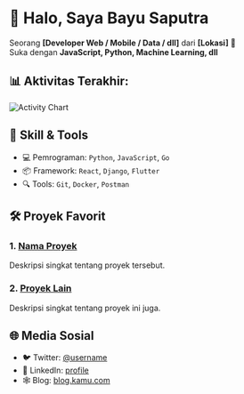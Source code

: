 # 👋 Halo, Saya Bayu Saputra

Seorang **[Developer Web / Mobile / Data / dll]** dari **[Lokasi]** 📍  
Suka dengan **JavaScript, Python, Machine Learning, dll**  

## 📊 Aktivitas Terakhir:
<!-- Activity Graph -->
![Activity Chart](https://ghchart.rshaiq.com/github/bayusptrshop?size=medium)

## 🧩 Skill & Tools
- 💻 Pemrograman: `Python`, `JavaScript`, `Go`
- 📦 Framework: `React`, `Django`, `Flutter`
- 🔍 Tools: `Git`, `Docker`, `Postman`

## 🛠️ Proyek Favorit
### 1. [Nama Proyek](https://github.com/username/project )
Deskripsi singkat tentang proyek tersebut.

### 2. [Proyek Lain](https://github.com/username/project2 )
Deskripsi singkat tentang proyek ini juga.

## 🌐 Media Sosial
- 🐦 Twitter: [@username](https://twitter.com/username )
- 💼 LinkedIn: [profile](https://linkedin.com/in/username )
- 🕸️ Blog: [blog.kamu.com](https://blog.kamu.com )
